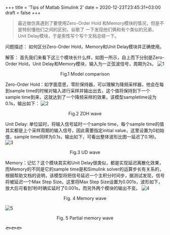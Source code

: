 +++
title = 'Tips of Matlab Simulink 2'
date = 2020-12-23T23:45:31+03:00
draft = false
+++


>最近做仿真遇到了要使用Zero-Order Hold 和Memory模块的情况，但是不是特别懂他们之间的区别，谷歌了 一下发现他们俩和有个类似的兄弟，Unit Delay模块，于是索性写个写个文档总结一下。
<!-- more -->


问题描述：
如何区分Zero-Order Hold，Memory和Unit Delay模块并正确使用。

解答：
首先我们来看下这三个模块长什么样，如图一所示，自上而下分别是Zero-Order Hold，Unit Delay和Memory模块，输入为一正弦波信号，周期为2s。
![1](/1629990321544.png)<center>Fig.1 Model comparison</center>

Zero-Order Hold：如字面意思，零阶保持器，可以理解为降频采样器，他会在每到sample time的时候对输入进行采样并输出出去，这个值将保持到下一个sample time到来，这就达到了一个降频采样的效果，该模型sampletime设为0.1s，输出如下：
![2](/1629990330324.png)<center>Fig.2 ZOH wave</center>

Unit Delay: 单位延时，将输入信号延时一个sample time，每个sample time的值其实都是上个采样周期的输入信号，因此需要指定initial value，这里设置为0初始值，sample time同样为0.1s，输出如下，可看出整体波形比图一延迟了0.1秒。
![3](/1629990365303.png)<center>Fig.3 UD wave</center>

Memory：记忆？这个模块其实和Unit Delay很类似，都是实现延迟离散化效果，而Memory的不同是它的sample time是和Simulink solver的运算步长有关系的，根据帮助文档的说明，该模型将把信号延迟一个主积分时间步，据测试发现，信号将被延迟一个Max Step Size。这里将Max Step Size设置为0.001s，波形如下，放大后可看到1秒时确实延时了0.001s，而另外两个模块的输出不变。
![4](/1629990376046.png)<center>Fig. 4 Memory wave</center>

![5](/1629990383656.png)<center>Fig. 5 Partial memory wave</center>

🐟🐟🐟
